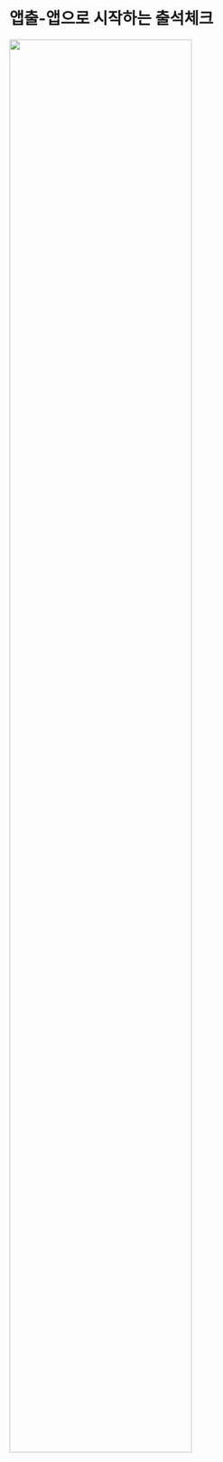 # 앱출-앱으로 시작하는 출석체크

<img width="80%" src="https://github.com/JinHanSeong/AppChool/issues/1#issue-1583444444"/>
